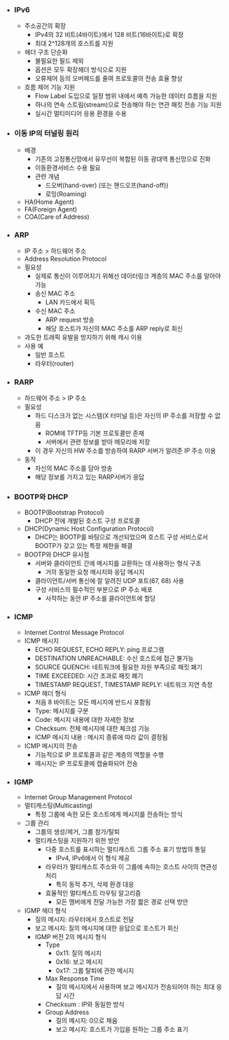 - ### IPv6

  - 주소공간의 확장
    - IPv4의 32 비트(4바이트)에서 128 비트(16바이트)로 확장
    - 최대 2^128개의 호스트를 지원
  - 헤더 구조 단순화
    - 불필요한 필드 제외
    - 옵션은 모두 확장헤더 방식으로 지원
    - 오류제어 등의 오버헤드를 줄여 프로토콜의 전송 효율 향상
  - 흐름 제어 기능 지원
    - Flow Label 도입으로 일정 범위 내에서 예측 가능한 데이터 흐름을 지원
    - 하나의 연속 스트림(stream)으로 전송해야 하는 연관 패킷 전송 기능 지원
    - 실시간 멀티미디어 응용 환경을 수용



- ### 이동 IP의 터널링 원리

  - 배경
    - 기존의 고정통신망에서 유무선이 복합된 이동 광대역 통신망으로 진화
    - 이동환경서비스 수용 필요
    - 관련 개념
      - 드오버(hand-over) (또는 핸드오프(hand-off))
      - 로밍(Roaming)
  - HA(Home Agent)
  - FA(Foreign Agent)
  - COA(Care of Address)



- ### ARP

  - IP 주소  > 하드웨어 주소
  - Address Resolution Protocol
  - 필요성
    - 실제로 통신이 이루어지기 위해선 데이터링크 계층의 MAC 주소를 알아야 가능
    - 송신 MAC 주소
      - LAN 카드에서 획득
    - 수신 MAC 주소
      - ARP request 방송
      - 해당 호스트가 자신의 MAC 주소를 ARP reply로 회신
  - 과도한 트래픽 유발을 방지하기 위해 캐시 이용
  - 사용 예
    - 일반 호스트
    - 라우터(router)



- ### RARP

  - 하드웨어 주소 > IP 주소
  - 필요성
    - 하드 디스크가 없는 시스템(X 터미널 등)은 자신의 IP 주소를 저장할 수 없음
      - ROM에 TFTP등 기본 프로토콜만 존재
      - 서버에서 관련 정보를 받아 메모리에 저장
    - 이 경우 자신의 HW 주소를 방송하여 RARP 서버가 알려준 IP 주소 이용
  - 동작
    - 자신의 MAC 주소를 담아 방송
    - 해당 정보를 가지고 있는 RARP서버가 응답



- ### BOOTP와 DHCP

  - BOOTP(Bootstrap Protocol)
    - DHCP 전에 개발된 호스트 구성 프로토콜
  - DHCP(Dynamic Host Configuration Protocol)
    - DHCP는 BOOTP를 바탕으로 개선되었으며 호스트 구성 서비스로서 BOOTP가 갖고 있는 특정 제한을 해결
  - BOOTP와 DHCP 유사점
    - 서버와 클라이언트 간에 메시지를 교환하는 데 사용하는 형식 구조
      - 거의 동일한 요청 메시지와 응답 메시지
    - 클라이언트/서버 통신에 잘 알려진 UDP 포트(67, 68) 사용
    - 구성 서비스의 필수적인 부분으로 IP 주소 배포
      - 사작하는 동안 IP 주소를 클라이언트에 할당

- ### ICMP

  - Internet Control Message Protocol
  - ICMP 메시지
    - ECHO REQUEST, ECHO REPLY: ping 프로그램
    - DESTINATION UNREACHABLE: 수신 호스트에 접근 불가능
    - SOURCE QUENCH: 네트워크에 필요한 자원 부족으로 패킷 폐기
    - TIME EXCEEDED: 시간 초과로 패킷 폐기
    - TIMESTAMP REQUEST, TIMESTAMP REPLY: 네트워크 지연 측정
  - ICMP 헤더 형식
    - 처음 8 바이트는 모든 메시지에 반드시 포함됨
    - Type: 메시지를 구분
    - Code: 메시지 내용에 대한 자세한 정보
    - Checksum: 전체 메시지에 대한 체크섬 기능
    - ICMP 메시지 내용 : 메시지 종류에 따라 값이 결정됨
  - ICMP 메시지의 전송
    - 기능적으로 IP 프로토콜과 같은 계층의 역할을 수행
    - 메시지는 IP 프로토콜에 캡슐화되어 전송



- ### IGMP

  - Internet Group Management Protocol
  - 멀티캐스팅(Multicasting)
    - 특정 그룹에 속한 모든 호스트에게 메시지를 전송하는 방식
  - 그룹 관리
    - 그룹의 생성/제거, 그룹 참가/탈퇴
    - 멀티캐스팅을 지원하기 위한 방안
      - 다중 호스트를 표시하는 멀티캐스트 그룹 주소 표기 방법의 통일
        - IPv4, IPv6에서 이 형식 제공
      - 라우터가 멀티캐스트 주소와 이 그룹에 속하는 호스트 사이의 연관성 처리
        - 특히 동적 추가, 삭제 환경 대응
      - 효율적인 멀티캐스트 라우팅 알고리즘
        - 모든 멤버에게 전달 가능한 가장 짧은 경로 선택 방안
  - IGMP 헤더 형식
    - 질의 메시지: 라우터에서 호스트로 전달
    - 보고 메시지: 질의 메시지에 대한 응답으로 호스트가 회신
    - IGMP 버전 2의 메시지 형식
      - Type
        - 0x11: 질의 메시지
        - 0x16: 보고 메시지
        - 0x17: 그룹 탈퇴에 관한 메시지
      - Max Response Time
        - 질의 메시지에서 사용하며 보고 메시지가 전송되어야 하는 최대 응답 시간
      - Checksum : IP와 동일한 방식
      - Group Address
        - 질의 메시지: 0으로 채움
        - 보고 메시지: 호스트가 가입을 원하는 그룹 주소 표기